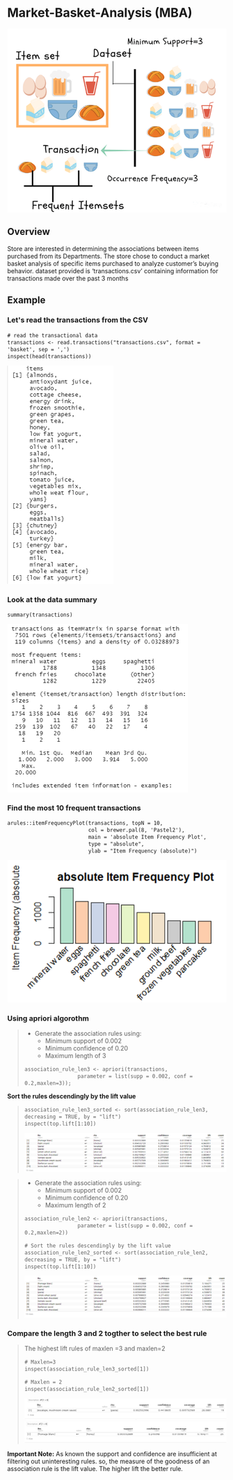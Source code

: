 # Market-Basket-Analysis (MBA)
![Market-Basket-Analysis-Image](Image/Screenshot_8.png)
## Overview
Store are interested in determining the associations between items purchased from its Departments. The store chose to conduct a market basket analysis of specific items purchased to analyze customer’s buying behavior. dataset provided is ‘transactions.csv’ containing information for transactions made over the past 3 months
## Example
### **Let's read the transactions from the CSV**
```{r}
# read the transactional data
transactions <- read.transactions("transactions.csv", format = 'basket', sep = ',')
inspect(head(transactions))
```
![Market-Basket-Analysis-Image](Image/Screenshot_1.png)

### Look at the data summary
```{r}
summary(transactions)
```
![Market-Basket-Analysis-Image](Image/Screenshot_2.png)

### Find the most 10 frequent transactions
```{r}
arules::itemFrequencyPlot(transactions, topN = 10,
                          col = brewer.pal(8, 'Pastel2'),
                          main = 'absolute Item Frequency Plot',
                          type = "absolute",
                          ylab = "Item Frequency (absolute)")
```
![Market-Basket-Analysis-Image](Image/Screenshot_3.png)

### Using apriori algorothm
> - Generate the association rules using:
>   - Minimum support of 0.002
>   - Minimum confidence of 0.20
>   - Maximum length of 3
> ```{r}
> association_rule_len3 <- apriori(transactions,
>                  parameter = list(supp = 0.002, conf = 0.2,maxlen=3));
> ```
**Sort the rules descendingly by the lift value**
> ```{r}
> association_rule_len3_sorted <- sort(association_rule_len3, decreasing = TRUE, by = "lift")
> inspect(top.lift[1:10])
> ```
> ![Market-Basket-Analysis-Image](Image/Screenshot_4.png)

> - Generate the association rules using:
>   - Minimum support of 0.002
>   - Minimum confidence of 0.20
>   - Maximum length of 2
> 
> ```{r}
> association_rule_len2 <- apriori(transactions,
>                  parameter = list(supp = 0.002, conf = 0.2,maxlen=2))
> ```
> ```{r}
> # Sort the rules descendingly by the lift value
> association_rule_len2_sorted <- sort(association_rule_len2, decreasing = TRUE, by = "lift")
> inspect(top.lift[1:10])
> ```
> ![Market-Basket-Analysis-Image](Image/Screenshot_5.png)

### Compare the length 3 and 2 togther to select the best rule
> The highest lift rules of maxlen =3 and maxlen=2
> ```{r}
> # Maxlen=3
> inspect(association_rule_len3_sorted[1])
> ```
> ```{r}
> # Maxlen = 2
> inspect(association_rule_len2_sorted[1])
> ```
> ![Market-Basket-Analysis-Image](Image/Screenshot_6.png)
> ![Market-Basket-Analysis-Image](Image/Screenshot_7.png)

**Important Note:** As known the support and confidence are insufficient at filtering out uninteresting rules. so, the measure of the goodness of an association rule is the lift value. The higher lift the better rule.
